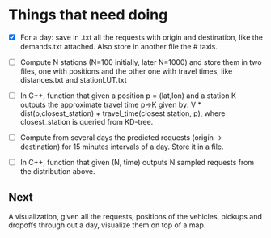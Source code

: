 # Things that need doing

- [x] For a day: save in .txt all the requests with origin and
destination, like the demands.txt attached. Also store in another file
the # taxis.

- [ ] Compute N stations (N=100 initially, later N=1000) and store them in
two files, one with positions and the other one with travel times,
like distances.txt and stationLUT.txt

- [ ] In C++, function that given a position p = (lat,lon) and a station K
outputs the approximate travel time p->K given by: V *
dist(p,closest_station) + travel_time(closest station, p), where
closest_station is queried from KD-tree.

- [ ] Compute from several days the predicted requests (origin ->
destination) for 15 minutes intervals of a day. Store it in a file.

- [ ] In C++, function that given (N, time) outputs N sampled requests
from the distribution above.

## Next
A visualization, given all the requests, positions of the
vehicles, pickups and dropoffs through out a day, visualize them on
top of a map.
